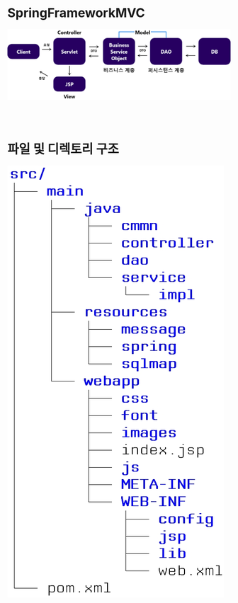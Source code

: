 <h1>SpringFrameworkMVC</h1>

![alt text](https://github.com/kimtaekhan/web_img/blob/master/SpringFrameworkMVC/SpringFrameworkMVC.png?raw=true)

<br><br>
<h1>파일 및 디렉토리 구조</h1>

![alt text](https://github.com/kimtaekhan/web_img/blob/master/SpringFrameworkMVC/구조.jpg?raw=true)

